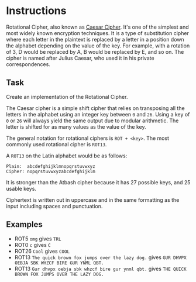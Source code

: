 # Instructions

Rotational Cipher, also known as [Caesar Cipher](https://en.wikipedia.org/wiki/Caesar_cipher). It's one of the simplest and most widely known encryption techniques. It is a type of substitution cipher where each letter in the plaintext is replaced by a letter in a position down the alphabet depending on the value of the key. For example, with a rotation of 3, D would be replaced by A, B would be replaced by E, and so on. The cipher is named after Julius Caesar, who used it in his private correspondences.

## Task

Create an implementation of the Rotational Cipher.

The Caesar cipher is a simple shift cipher that relies on
transposing all the letters in the alphabet using an integer key
between `0` and `26`. Using a key of `0` or `26` will always yield
the same output due to modular arithmetic. The letter is shifted
for as many values as the value of the key.

The general notation for rotational ciphers is `ROT + <key>`.
The most commonly used rotational cipher is `ROT13`.

A `ROT13` on the Latin alphabet would be as follows:

```text
Plain:  abcdefghijklmnopqrstuvwxyz
Cipher: nopqrstuvwxyzabcdefghijklm
```

It is stronger than the Atbash cipher because it has 27 possible keys, and 25 usable keys.

Ciphertext is written out in uppercase and in the same formatting as the input including spaces and punctuation.

## Examples

- ROT5  `omg` gives `TRL`
- ROT0  `c` gives `C`
- ROT26 `Cool` gives `COOL`
- ROT13 `The quick brown fox jumps over the lazy dog.` gives `GUR DHVPX OEBJA SBK WHZCF BIRE GUR YNML QBT.`
- ROT13 `Gur dhvpx oebja sbk whzcf bire gur ynml qbt.` gives `THE QUICK BROWN FOX JUMPS OVER THE LAZY DOG.`
